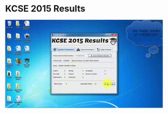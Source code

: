 # KCSE 2015 Results 


[![KCSE_2015_Results Demo](https://github.com/dwachira/KCSE_2015_Results/blob/master/src/kcse_2015_results/Images/kcse_2015_v27Br0.gif?raw=true)](https://vimeo.com/165442681)

